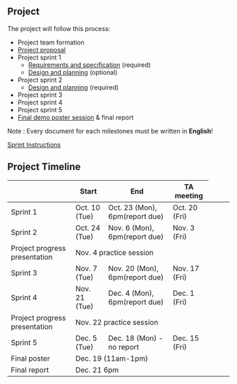## Project

The project will follow this process:

- Project team formation
- [Project proposal](projectproposal.md)
- Project sprint 1
	- [Requirements and specification](project-requirements-and-specification.md) (required)
	- [Design and planning](design-and-planning.md) (optional)
- Project sprint 2
	- [Design and planning](design-and-planning.md) (required)
- Project sprint 3
- Project sprint 4
- Project sprint 5
- [Final demo poster session](postersession.md) & final report

Note : Every document for each milestones must be written in **English**!

[Sprint Instructions](sprint-instructions.md) 

## Project Timeline
| | Start | End | TA meeting |
|-|-------|-----|------------|
| Sprint 1 | Oct. 10 (Tue)| Oct. 23 (Mon), 6pm(report due) | Oct. 20 (Fri) |
| Sprint 2 | Oct. 24 (Tue)| Nov. 6 (Mon), 6pm(report due) | Nov. 3 (Fri) |
| Project progress presentation <td colspan=3>Nov. 4 practice session
| Sprint 3 | Nov. 7 (Tue)| Nov. 20 (Mon), 6pm(report due) | Nov. 17 (Fri) |
| Sprint 4 | Nov. 21 (Tue)| Dec. 4 (Mon), 6pm(report due) | Dec. 1 (Fri) |
| Project progress presentation <td colspan=3>Nov. 22 practice session  
| Sprint 5 | Dec. 5 (Tue)| Dec. 18 (Mon) - no report | Dec. 15 (Fri) |
| Final poster <td colspan=3>Dec. 19 (11am-1pm) 
| Final report <td colspan=3>Dec. 21 6pm 
